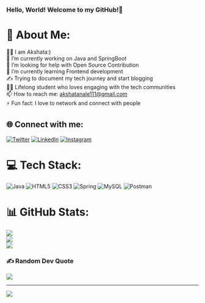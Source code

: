 ### Hello, World! Welcome to my GitHub!👋

<!--
**Akshata-Nale/Akshata-Nale** is a ✨ _special_ ✨ repository because its `README.md` (this file) appears on your GitHub profile.

Here are some ideas to get you started:

- 🔭 I’m currently working on ...
- 🌱 I’m currently learning ...
- 👯 I’m looking to collaborate on ...
- 🤔 I’m looking for help with ...
- 💬 Ask me about ...
- 📫 How to reach me: ...
- 😄 Pronouns: ...
- ⚡ Fun fact: ...
-->
# 💫 About Me:
🙋‍♀️ I am Akshata:)<br>
🔭 I’m currently working on Java and SpringBoot<br>
🤝 I’m looking for help with Open Source Contribution<br>
🌱 I’m currently learning Frontend development<br>
✍️ Trying to document my tech journey and start blogging<br>
👩‍💻 Lifelong student who loves engaging with the tech communities<br>
📫 How to reach me: akshatanale111@gmail.com <br>
⚡ Fun fact: I love to network and connect with people


## 🌐 Connect with me:
[![Twitter](https://img.shields.io/badge/Twitter-%231DA1F2.svg?logo=Twitter&logoColor=white)](https://twitter.com/AkshataNale)  [![LinkedIn](https://img.shields.io/badge/LinkedIn-%230077B5.svg?logo=linkedin&logoColor=white)](https://linkedin.com/in/akshata-nale) 
[![Instagram](https://img.shields.io/badge/Instagram-%23E4405F.svg?logo=Instagram&logoColor=white)](https://instagram.com/_akshataaa__)

# 💻 Tech Stack:
![Java](https://img.shields.io/badge/java-%23ED8B00.svg?style=for-the-badge&logo=java&logoColor=white) ![HTML5](https://img.shields.io/badge/html5-%23E34F26.svg?style=for-the-badge&logo=html5&logoColor=white) ![CSS3](https://img.shields.io/badge/css3-%231572B6.svg?style=for-the-badge&logo=css3&logoColor=white) ![Spring](https://img.shields.io/badge/spring-%236DB33F.svg?style=for-the-badge&logo=spring&logoColor=white) ![MySQL](https://img.shields.io/badge/mysql-%2300f.svg?style=for-the-badge&logo=mysql&logoColor=white) ![Postman](https://img.shields.io/badge/Postman-FF6C37?style=for-the-badge&logo=postman&logoColor=white)
# 📊 GitHub Stats:
![](https://github-readme-stats.vercel.app/api?username=Akshata-Nale&theme=dark&hide_border=false&include_all_commits=true&count_private=true)<br/>
![](https://github-readme-streak-stats.herokuapp.com/?user=Akshata-Nale&theme=dark&hide_border=false)<br/>
![](https://github-readme-stats.vercel.app/api/top-langs/?username=Akshata-Nale&theme=dark&hide_border=false&include_all_commits=true&count_private=true&layout=compact)

### ✍️ Random Dev Quote
![](https://quotes-github-readme.vercel.app/api?type=horizontal&theme=dark)

<!-- ### 😂 Random Dev Meme
<img src="https://rm.up.railway.app/" width="512px"/> -->

---
[![](https://visitcount.itsvg.in/api?id=Akshata-Nale&icon=0&color=0)](https://visitcount.itsvg.in)

<!-- Proudly created with GPRM ( https://gprm.itsvg.in ) -->
